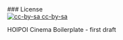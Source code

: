 <link rel="stylesheet" type="text/css" href="style.css">
### License

<div class='license'>
  <a href="https://creativecommons.org/licenses/by-sa/3.0/es/" target="_blank">
    <img src="{{ base }}/imgs/CC-BY-SA_icon.svg.png" alt='cc-by-sa'>
    cc-by-sa
  </a>
</div>

HOIPOI Cinema Boilerplate - first draft
